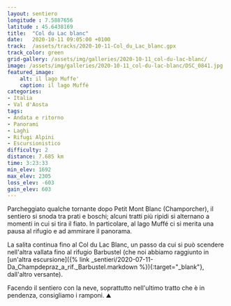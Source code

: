 ```yaml
---
layout: sentiero
longitude : 7.5887656
latitude : 45.6438169
title:  "Col du Lac blanc"
date:   2020-10-11 09:05:00 +0100
track:  /assets/tracks/2020-10-11-Col_du_Lac_blanc.gpx
track_color: green
grid-gallery: /assets/img/galleries/2020-10-11_col-du-lac-blanc/
image: /assets/img/galleries/2020-10-11_col-du-lac-blanc/DSC_0841.jpg
featured_image:
    alt: il lago Muffe'
    caption: il lago Muffé
categories:
- Italia
- Val d'Aosta
tags:
- Andata e ritorno
- Panorami
- Laghi
- Rifugi Alpini
- Escursionistico
difficulty: 2
distance: 7.685 km
time: 3:23:33
min_elev: 1692
max_elev: 2305
loss_elev: -603
gain_elev: 603
---
```


Parcheggiato qualche tornante dopo Petit Mont Blanc (Champorcher), il sentiero si snoda tra prati e boschi; alcuni tratti più ripidi si alternano a momenti in cui si tira il fiato.
In particolare, al lago Muffé ci si merita una pausa al rifugio e ad ammirare il panorama.

La salita continua fino al Col du Lac Blanc, un passo da cui si può scendere nell'altra vallata fino al rifugio Barbustel (che noi abbiamo raggiunto in [un'altra escursione]({% link _sentieri/2020-07-11-Da_Champdepraz_a_rif._Barbustel.markdown %}){:target="_blank"}, dall'altro versante).

Facendo il sentiero con la neve, soprattutto nell'ultimo tratto che è in pendenza, consigliamo i ramponi.
:mountain:
